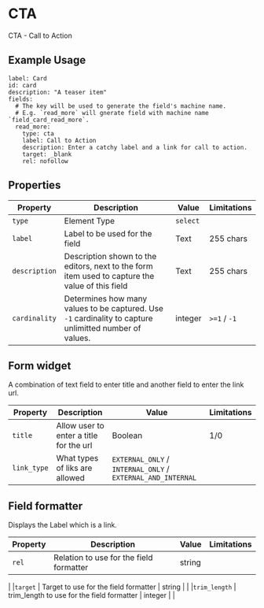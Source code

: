 # CTA

CTA - Call to Action

## Example Usage

```yaml{8-10}
label: Card
id: card
description: "A teaser item"
fields:
  # The key will be used to generate the field's machine name.
  # E.g. `read_more` will gnerate field with machine name `field_card_read_more`.
  read_more:
    type: cta
    label: Call to Action
    description: Enter a catchy label and a link for call to action.
    target: _blank
    rel: nofollow
```

## Properties

| Property      | Description    | Value      | Limitations |
| ---           | ---            | ---        | ---         |
| `type`        |  Element Type             |  `select` |
| `label`       |  Label to be used for the field             |  Text | 255 chars |
| `description` |  Description shown to the editors, next to the form item used to capture the value of this field               |   Text | 255 chars |
| `cardinality` | Determines how many values to be captured. Use `-1` cardinality to capture unlimitted number of values. | integer | `>=1` / `-1` |

## Form widget

A combination of text field to enter title and another field to enter the link url.

| Property      | Description    | Value      | Limitations |
| ---           | ---            | ---        | ---         |
| `title`       | Allow user to enter a title for the url | Boolean | 1/0 |
| `link_type`   | What types of liks are allowed | `EXTERNAL_ONLY` / `INTERNAL_ONLY` / `EXTERNAL_AND_INTERNAL` | |

## Field formatter

Displays the Label which is a link.

| Property      | Description    | Value      | Limitations |
| ---           | ---            | ---        | ---         |
| `rel` | Relation to use for the field formatter | string
| 
|`target` | Target to use for the field formatter | string | |
|`trim_length` | trim_length to use for the field formatter | integer | |
